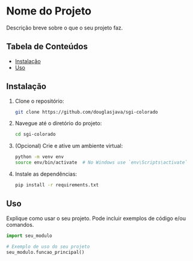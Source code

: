 # Nome do Projeto

Descrição breve sobre o que o seu projeto faz.

## Tabela de Conteúdos

- [Instalação](#instalação)
- [Uso](#uso)

## Instalação

1. Clone o repositório:
    ```bash
    git clone https://github.com/douglasjava/sgi-colorado
    ```
2. Navegue até o diretório do projeto:
    ```bash
    cd sgi-colorado
    ```
3. (Opcional) Crie e ative um ambiente virtual:
    ```bash
    python -m venv env
    source env/bin/activate  # No Windows use `env\Scripts\activate`
    ```
4. Instale as dependências:
    ```bash
    pip install -r requirements.txt
    ```

## Uso

Explique como usar o seu projeto. Pode incluir exemplos de código e/ou comandos.

```python
import seu_modulo

# Exemplo de uso do seu projeto
seu_modulo.funcao_principal()